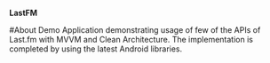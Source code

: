**LastFM**

#About
Demo Application demonstrating usage of few of the APIs of Last.fm with MVVM and Clean Architecture. The implementation is completed by using the latest Android libraries.
